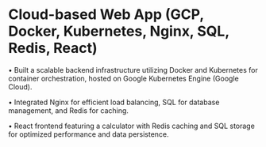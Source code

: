 # Cloud-based Web App (GCP, Docker, Kubernetes, Nginx, SQL, Redis, React)
•	Built a scalable backend infrastructure utilizing Docker and Kubernetes for container orchestration, hosted on Google Kubernetes Engine (Google Cloud).

•	Integrated Nginx for efficient load balancing, SQL for database management, and Redis for caching.

•	React frontend featuring a calculator with Redis caching and SQL storage for optimized performance and data persistence.

